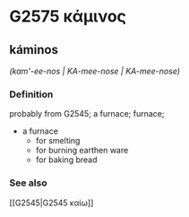 # G2575 κάμινος

## káminos

_(kam'-ee-nos | KA-mee-nose | KA-mee-nose)_

### Definition

probably from G2545; a furnace; furnace; 

- a furnace
  - for smelting
  - for burning earthen ware
  - for baking bread

### See also

[[G2545|G2545 καίω]]

